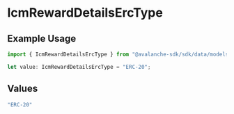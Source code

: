 # IcmRewardDetailsErcType

## Example Usage

```typescript
import { IcmRewardDetailsErcType } from "@avalanche-sdk/sdk/data/models/components";

let value: IcmRewardDetailsErcType = "ERC-20";
```

## Values

```typescript
"ERC-20"
```